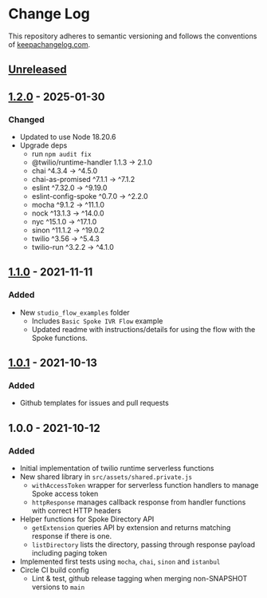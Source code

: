 # Change Log

This repository adheres to semantic versioning and follows the conventions of [keepachangelog.com](http://keepachangelog.com).

## [Unreleased]
## [1.2.0] - 2025-01-30
### Changed
- Updated to use Node 18.20.6
- Upgrade deps
  - run `npm audit fix`
  - @twilio/runtime-handler    1.1.3  →    2.1.0
  - chai                      ^4.3.4  →   ^4.5.0
  - chai-as-promised          ^7.1.1  →   ^7.1.2
  - eslint                   ^7.32.0  →  ^9.19.0
  - eslint-config-spoke       ^0.7.0  →   ^2.2.0
  - mocha                     ^9.1.2  →  ^11.1.0
  - nock                     ^13.1.3  →  ^14.0.0
  - nyc                      ^15.1.0  →  ^17.1.0
  - sinon                    ^11.1.2  →  ^19.0.2
  - twilio                     ^3.56  →   ^5.4.3
  - twilio-run                ^3.2.2  →   ^4.1.0

## [1.1.0] - 2021-11-11
### Added
- New `studio_flow_examples` folder
  - Includes `Basic Spoke IVR Flow` example
  - Updated readme with instructions/details for using the flow with the Spoke functions.

## [1.0.1] - 2021-10-13
### Added
- Github templates for issues and pull requests

## 1.0.0 - 2021-10-12
### Added
- Initial implementation of twilio runtime serverless functions
- New shared library in `src/assets/shared.private.js`
  - `withAccessToken` wrapper for serverless function handlers to manage Spoke access token
  - `httpResponse` manages callback response from handler functions with correct HTTP headers
- Helper functions for Spoke Directory API
  - `getExtension` queries API by extension and returns matching response if there is one.
  - `listDirectory` lists the directory, passing through response payload including paging token
- Implemented first tests using `mocha`, `chai`, `sinon` and `istanbul`
- Circle CI build config
  - Lint & test, github release tagging when merging non-SNAPSHOT versions to `main`

[Unreleased]: https://github.com/spoke-ph/twilio-runtime-spoke-api/compare/v1.2.0...HEAD
[1.2.0]: https://github.com/spoke-ph/twilio-runtime-spoke-api/compare/v1.1.0...v1.2.0
[1.1.0]: https://github.com/spoke-ph/twilio-runtime-spoke-api/compare/v1.0.1...v1.1.0
[1.0.1]: https://github.com/spoke-ph/twilio-runtime-spoke-api/compare/v1.0.0...v1.0.1
